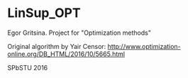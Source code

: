 # LinSup_OPT

Egor Gritsina.
Project for "Optimization methods"

Original algorithm by Yair Censor: 
http://www.optimization-online.org/DB_HTML/2016/10/5665.html

SPbSTU 2016